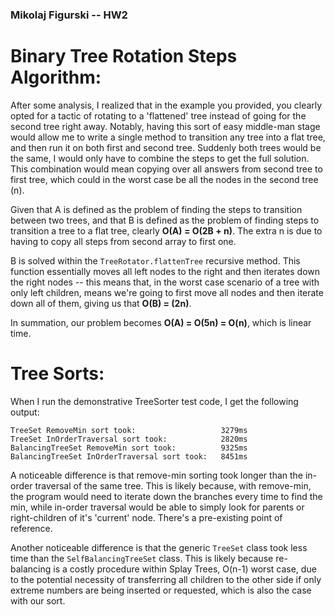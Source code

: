 ### Mikolaj Figurski -- HW2

# Binary Tree Rotation Steps Algorithm:

After some analysis, I realized that in the example you provided, you clearly
opted for a tactic of rotating to a 'flattened' tree instead of going for the
second tree right away. Notably, having this sort of easy middle-man stage would
allow me to write a single method to transition any tree into a flat tree, and
then run it on both first and second tree. Suddenly both trees would be the
same, I would only have to combine the steps to get the full solution. This
combination would mean copying over all answers from second tree to first tree,
which could in the worst case be all the nodes in the second tree (n).

Given that A is defined as the problem of finding the steps to transition
between two trees, and that B is defined as the problem of finding steps
to transition a tree to a flat tree, clearly **O(A) = O(2B + n)**. The extra n
is due to having to copy all steps from second array to first one.

B is solved within the `TreeRotator.flattenTree` recursive method. This function
essentially moves all left nodes to the right and then iterates down the right
nodes -- this means that, in the worst case scenario of a tree with only left
children, means we're going to first move all nodes and then iterate down all
of them, giving us that **O(B) = (2n)**.

In summation, our problem becomes **O(A) = O(5n) = O(n)**, which is linear time.

# Tree Sorts:

When I run the demonstrative TreeSorter test code, I get the following output:
```
TreeSet RemoveMin sort took:                   3279ms
TreeSet InOrderTraversal sort took:            2820ms
BalancingTreeSet RemoveMin sort took:          9325ms
BalancingTreeSet InOrderTraversal sort took:   8451ms
```

A noticeable difference is that remove-min sorting took longer than the in-order
traversal of the same tree. This is likely because, with remove-min, the program
would need to iterate down the branches every time to find the min, while
in-order traversal would be able to simply look for parents or right-children
of it's 'current' node. There's a pre-existing point of reference.

Another noticeable difference is that the generic `TreeSet` class took less time
than the `SelfBalancingTreeSet` class. This is likely because re-balancing is a
costly procedure within Splay Trees, O(n-1) worst case, due to the potential
necessity of transferring all children to the other side if only extreme numbers
are being inserted or requested, which is also the case with our sort.
